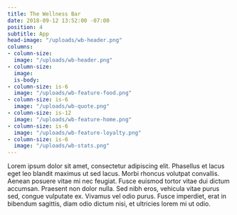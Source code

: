 ```yaml
---
title: The Wellness Bar
date: 2018-09-12 13:52:00 -07:00
position: 4
subtitle: App
head-image: "/uploads/wb-header.png"
columns:
- column-size: 
  image: "/uploads/wb-header.png"
- column-size: 
  image: 
  is-body: 
- column-size: is-6
  image: "/uploads/wb-feature-food.png"
- column-size: is-6
  image: "/uploads/wb-quote.png"
- column-size: is-12
  image: "/uploads/wb-feature-home.png"
- column-size: is-6
  image: "/uploads/wb-feature-loyalty.png"
- column-size: is-6
  image: "/uploads/wb-stats.png"
---
```


Lorem ipsum dolor sit amet, consectetur adipiscing elit. Phasellus et lacus eget leo blandit maximus ut sed lacus. Morbi rhoncus volutpat convallis. Aenean posuere vitae mi nec feugiat. Fusce euismod tortor vitae dui dictum accumsan. Praesent non dolor nulla. Sed nibh eros, vehicula vitae purus sed, congue vulputate ex. Vivamus vel odio purus. Fusce imperdiet, erat in bibendum sagittis, diam odio dictum nisi, et ultricies lorem mi ut odio.